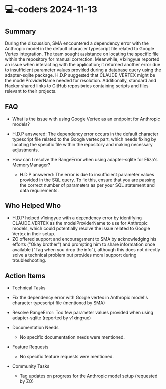 # 💻-coders 2024-11-13

## Summary

During the discussion, SMA encountered a dependency error with the Anthropic model in the default character typescript file related to Google Vertex integration. The team sought assistance on locating the specific file within the repository for manual correction. Meanwhile, v1xingyue reported an issue when interacting with the application; it returned another error due to insufficient parameter values provided during a database query using the adapter-sqlite package. H.D.P suggested that CLAUDE_VERTEX might be the modelProviderName needed for resolution. Additionally, standard and Hackor shared links to GitHub repositories containing scripts and files relevant to their projects.

## FAQ

- What is the issue with using Google Vertex as an endpoint for Anthropic models?
- H.D.P answered: The dependency error occurs in the default character typescript file related to the Google vertex part, which needs fixing by locating the specific file within the repository and making necessary adjustments.

- How can I resolve the RangeError when using adapter-sqlite for Eliza's MemoryManager?
    - H.D.P answered: The error is due to insufficient parameter values provided in the SQL query. To fix this, ensure that you are passing the correct number of parameters as per your SQL statement and data requirements.

## Who Helped Who

- H.D.P helped v1xingyue with a dependency error by identifying CLAUDE_VERTEX as the modelProviderName to use for Anthropic models, which could potentially resolve the issue related to Google Vertex in their setup.
- ZO offered support and encouragement to SMA by acknowledging his efforts ("Okay brother") and prompting him to share information once available ("Tag when you drop the info"), although this does not directly solve a technical problem but provides moral support during troubleshooting.

## Action Items

- Technical Tasks
- Fix the dependency error with Google vertex in Anthropic model's character typescript file (mentioned by SMA)
- Resolve RangeError: Too few parameter values provided when using adapter-sqlite (reported by v1xingyue)

- Documentation Needs

    - No specific documentation needs were mentioned.

- Feature Requests

    - No specific feature requests were mentioned.

- Community Tasks
    - Tag updates on progress for the Anthropic model setup (requested by ZO)
